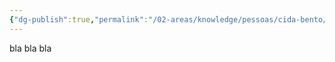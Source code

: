 ```yaml
---
{"dg-publish":true,"permalink":"/02-areas/knowledge/pessoas/cida-bento/","tags":["autores"]}
---
```



bla bla bla